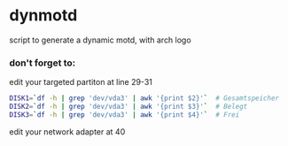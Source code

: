 # dynmotd
script to generate a dynamic motd, with arch logo

### don't forget to:
edit your targeted partiton at line 29-31
```bash
DISK1=`df -h | grep 'dev/vda3' | awk '{print $2}'`  # Gesamtspeicher
DISK2=`df -h | grep 'dev/vda3' | awk '{print $3}'`  # Belegt
DISK3=`df -h | grep 'dev/vda3' | awk '{print $4}'`  # Frei
```
edit your network adapter at 40
